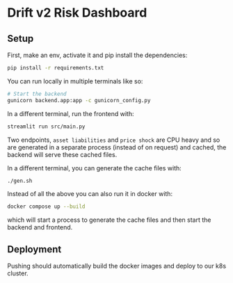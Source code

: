 # Drift v2 Risk Dashboard

## Setup

First, make an env, activate it and pip install the dependencies:

```bash
pip install -r requirements.txt
```

You can run locally in multiple terminals like so:

```bash
# Start the backend
gunicorn backend.app:app -c gunicorn_config.py
```

In a different terminal, run the frontend with:

```bash
streamlit run src/main.py
```

Two endpoints, `asset liabilities` and `price shock` are CPU heavy and so are generated in a separate process
(instead of on request) and cached, the backend will serve these cached files.

In a different terminal, you can generate the cache files with:

```bash
./gen.sh
```

Instead of all the above you can also run it in docker with:

```bash
docker compose up --build
```

which will start a process to generate the cache files and then start the backend and frontend.

## Deployment

Pushing should automatically build the docker images and deploy to our k8s cluster.
